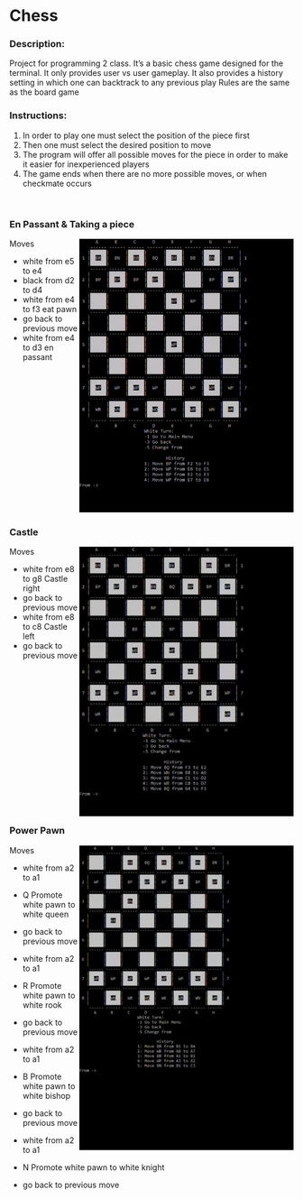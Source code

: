 # Chess


### Description:
  Project for programming 2 class.
  It’s a basic chess game designed for the terminal.
  It only provides user vs user gameplay.
  It also provides a history setting in which one can backtrack to any previous play
  Rules are the same as the board game
  
  
 ### Instructions:
  1. In order to play one must select the position of the piece first
  2. Then one must select the desired position to move
  3. The program will offer all possible moves for the piece in order to make it easier for inexperienced players 
  4. The game ends when there are no more possible moves, or when checkmate occurs
 
 <br/>

### En Passant & Taking a piece

  <img src="https://github.com/Jcvarela/Chess/blob/master/images/En%20passant%20%26%20taking%20a%20piece.gif" align="right" width="380"/>
  
  Moves
  - white from e5 to e4
  - black from d2 to d4
  - white from e4 to f3 eat pawn
  - go back to previous move
  - white from e4 to d3 en passant
  

<br/>
<br/>
<br/>
<br/>
<br/>
<br/>
<br/>
<br/>
<br/>
<br/> 
<br/>
<br/>
<br/>
<br/>
<br/>

### Castle

<img src="https://github.com/Jcvarela/Chess/blob/master/images/Castle.gif" align="right" width="380"/>

  Moves
  - white from e8 to g8 Castle right
  - go back to previous move
  - white from e8 to c8 Castle left
  - go back to previous move


<br/>
<br/>
<br/>
<br/>
<br/>
<br/>
<br/>
<br/>
<br/>
<br/> 
<br/>
<br/>
<br/>
<br/>
<br/>

### Power Pawn

<img src="https://github.com/Jcvarela/Chess/blob/master/images/Power%20Pawn.gif" align="right" width="380"/>

  Moves
  - white from a2 to a1 
  - Q Promote white pawn to white queen
  - go back to previous move
  - white from a2 to a1 
  - R Promote white pawn to white rook
  - go back to previous move
  - white from a2 to a1 
  - B Promote white pawn to white bishop
  - go back to previous move
  - white from a2 to a1 
  - N Promote white pawn to white knight
  
  - go back to previous move
 
  


